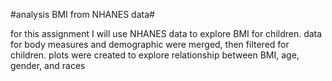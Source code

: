 #analysis BMI from NHANES data#

for this assignment I will use NHANES data to explore BMI for children. data for body measures and demographic were merged, then filtered 
for children.
plots were created to explore relationship between BMI, age, gender, and races
